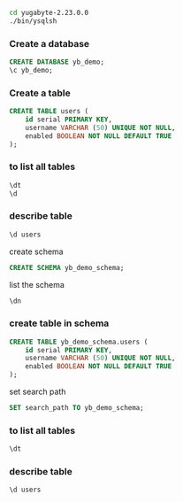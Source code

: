 ```bash
cd yugabyte-2.23.0.0
./bin/ysqlsh
```

### Create a database

```sql
CREATE DATABASE yb_demo;
\c yb_demo;
```

### Create a table

```sql
CREATE TABLE users (
    id serial PRIMARY KEY,
    username VARCHAR (50) UNIQUE NOT NULL,
    enabled BOOLEAN NOT NULL DEFAULT TRUE
);
```

### to list all tables

```sql
\dt
\d
```

### describe table

```sql
\d users
```

create schema

```sql
CREATE SCHEMA yb_demo_schema;
```

list the schema

```sql
\dn
```

### create table in schema

```sql
CREATE TABLE yb_demo_schema.users (
    id serial PRIMARY KEY,
    username VARCHAR (50) UNIQUE NOT NULL,
    enabled BOOLEAN NOT NULL DEFAULT TRUE
);
```

set search path

```sql
SET search_path TO yb_demo_schema;
```

### to list all tables

```sql
\dt
```

### describe table

```sql
\d users
```
